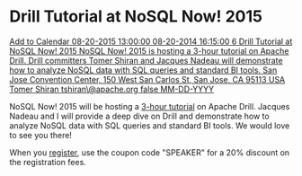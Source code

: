# Drill Tutorial at NoSQL Now! 2015
<script type="text/javascript" src="//addthisevent.com/libs/1.5.8/ate.min.js"></script>
<a href="{{ site.baseurl }}/blog/2015/07/23/drill-tutorial-at-nosql-now-2015/" title="Add to Calendar" class="addthisevent">
    Add to Calendar
    <span class="_start">08-20-2015 13:00:00</span>
    <span class="_end">08-20-2014 16:15:00</span>
    <span class="_zonecode">6</span>
    <span class="_summary">Drill Tutorial at NoSQL Now! 2015</span>
    <span class="_description">NoSQL Now! 2015 is hosting a 3-hour tutorial on Apache Drill. Drill committers Tomer Shiran and Jacques Nadeau will demonstrate how to analyze NoSQL data with SQL queries and standard BI tools.</span>
    <span class="_location">San Jose Convention Center, 150 West San Carlos St, San Jose, CA 95113 USA</span>
    <span class="_organizer">Tomer Shiran</span>
    <span class="_organizer_email">tshiran\@apache.org</span>
    <span class="_all_day_event">false</span>
    <span class="_date_format">MM-DD-YYYY</span>
</a>

NoSQL Now! 2015 will be hosting a [3-hour tutorial](http://nosql2015.dataversity.net/sessionPop.cfm?confid=90&proposalid=7727) on Apache Drill. Jacques Nadeau and I will provide a deep dive on Drill and demonstrate how to analyze NoSQL data with SQL queries and standard BI tools. We would love to see you there!

When you [register](http://nosql2015.dataversity.net/reg.cfm), use the coupon code "SPEAKER" for a 20% discount on the registration fees.
